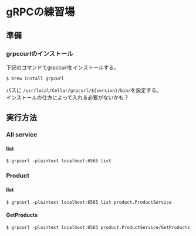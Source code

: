 # gRPCの練習場

## 準備
### grpccurlのインストール
下記のコマンドでgrpccurlをインストールする。
```
$ brew install grpcurl
```
パスに `/usr/local/Cellar/grpcurl/${version}/bin/`を設定する。  
インストールの仕方によって入れる必要がないかも？

## 実行方法
### All service
#### list
```
$ grpcurl -plaintext localhost:6565 list
```
### Product
#### list
```
$ grpcurl -plaintext localhost:6565 list product.ProductService
```

#### GetProducts
```
$ grpcurl -plaintext localhost:6565 product.ProductService/GetProducts 
```

